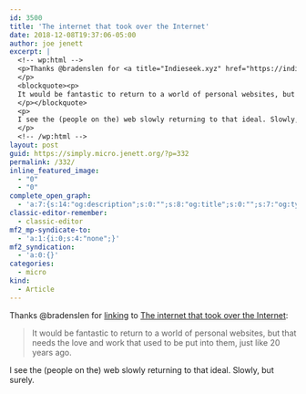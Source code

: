 ```yaml
---
id: 3500
title: 'The internet that took over the Internet'
date: 2018-12-08T19:37:06-05:00
author: joe jenett
excerpt: |
  <!-- wp:html -->
  <p>Thanks @bradenslen for <a title="Indieseek.xyz" href="https://indieseek.xyz/2018/11/16/bookmark-the-internet-that-took-over-the-internet/">linking</a> to <a title="The internet that took over the Internet" href="https://petermolnar.net/internet-emotional-core/">The internet that took over the Internet</a>:
  </p>
  <blockquote><p>
  It would be fantastic to return to a world of personal websites, but that needs the love and work that used to be put into them, just like 20 years ago.
  </p></blockquote>
  <p>
  I see the (people on the) web slowly returning to that ideal. Slowly, but surely.
  </p>
  <!-- /wp:html -->
layout: post
guid: https://simply.micro.jenett.org/?p=332
permalink: /332/
inline_featured_image:
  - "0"
  - "0"
complete_open_graph:
  - 'a:7:{s:14:"og:description";s:0:"";s:8:"og:title";s:0:"";s:7:"og:type";s:0:"";s:12:"twitter:card";s:7:"summary";s:15:"twitter:creator";s:0:"";s:19:"twitter:description";s:0:"";s:8:"og:image";s:0:"";}'
classic-editor-remember:
  - classic-editor
mf2_mp-syndicate-to:
  - 'a:1:{i:0;s:4:"none";}'
mf2_syndication:
  - 'a:0:{}'
categories:
  - micro
kind:
  - Article
---
```

Thanks @bradenslen for [linking](https://indieseek.xyz/2018/11/16/bookmark-the-internet-that-took-over-the-internet/ "Indieseek.xyz") to [The internet that took over the Internet](https://petermolnar.net/internet-emotional-core/ "The internet that took over the Internet"): 

> It would be fantastic to return to a world of personal websites, but that needs the love and work that used to be put into them, just like 20 years ago. 

I see the (people on the) web slowly returning to that ideal. Slowly, but surely.
